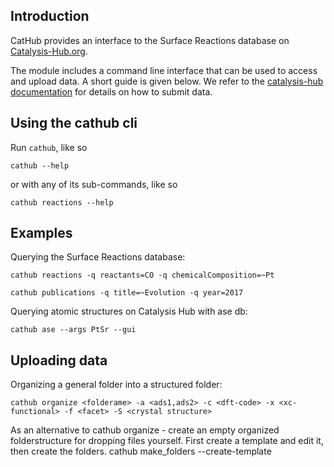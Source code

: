 ## Introduction

CatHub provides an interface to the Surface Reactions database on [Catalysis-Hub.org](http://www.catalysis-hub.org).

The module includes a command line interface that can be used to access and upload data. A short guide is given below. We refer to the [catalysis-hub documentation](http://docs.catalysis-hub.org/en/latest/tutorials/upload.html) for details on how to submit data.

## Using the cathub cli

Run `cathub`, like so

    cathub --help

or with any of its sub-commands, like so

    cathub reactions --help

## Examples

Querying the Surface Reactions database:

    cathub reactions -q reactants=CO -q chemicalComposition=~Pt

    cathub publications -q title=~Evolution -q year=2017

Querying atomic structures on Catalysis Hub with ase db:

    cathub ase --args PtSr --gui

## Uploading data

Organizing a general folder into a structured folder:

    cathub organize <folderame> -a <ads1,ads2> -c <dft-code> -x <xc-functional> -f <facet> -S <crystal structure>

As an alternative to cathub organize - create an empty organized folderstructure for dropping files yourself. First create a template and edit it, then create the folders.
    cathub make_folders --create-template <template>
    cathub make_folders <template>

Reading folders into a local .db file:

    cathub folder2db <foldername> --userhandle <slack-username or gmail-address>

Sending the data to the Catalysis Hub server:

    cathub db2server <dbfile>
